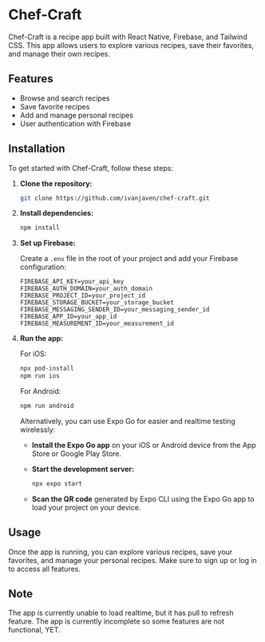 # Chef-Craft

Chef-Craft is a recipe app built with React Native, Firebase, and Tailwind CSS. This app allows users to explore various recipes, save their favorites, and manage their own recipes.

## Features

- Browse and search recipes
- Save favorite recipes
- Add and manage personal recipes
- User authentication with Firebase

## Installation

To get started with Chef-Craft, follow these steps:

1. **Clone the repository:**

    ```bash
    git clone https://github.com/ivanjaven/chef-craft.git
    ```

2. **Install dependencies:**

    ```bash
    npm install
    ```

3. **Set up Firebase:**

    Create a `.env` file in the root of your project and add your Firebase configuration:

    ```plaintext
    FIREBASE_API_KEY=your_api_key
    FIREBASE_AUTH_DOMAIN=your_auth_domain
    FIREBASE_PROJECT_ID=your_project_id
    FIREBASE_STORAGE_BUCKET=your_storage_bucket
    FIREBASE_MESSAGING_SENDER_ID=your_messaging_sender_id
    FIREBASE_APP_ID=your_app_id
    FIREBASE_MEASUREMENT_ID=your_measurement_id
    ```

4. **Run the app:**

    For iOS:

    ```bash
    npx pod-install
    npm run ios
    ```

    For Android:

    ```bash
    npm run android
    ```

    Alternatively, you can use Expo Go for easier and realtime testing wirelessly:

    - **Install the Expo Go app** on your iOS or Android device from the App Store or Google Play Store.
    - **Start the development server:**

        ```bash
        npx expo start
        ```

    - **Scan the QR code** generated by Expo CLI using the Expo Go app to load your project on your device.

## Usage

Once the app is running, you can explore various recipes, save your favorites, and manage your personal recipes. Make sure to sign up or log in to access all features.

## Note

The app is currently unable to load realtime, but it has pull to refresh feature. The app is currently incomplete so some features are not functional, YET.


